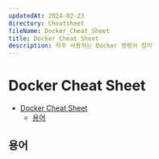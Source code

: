 ```yaml
---
updatedAt: 2024-02-23
directory: Cheatsheet
fileName: Docker_Cheat_Sheet
title: Docker Cheat Sheet
description: 자주 사용하는 Docker 명령어 정리
---
```


# Docker Cheat Sheet

- [Docker Cheat Sheet](#docker-cheat-sheet)
  - [용어](#용어)

## 용어
